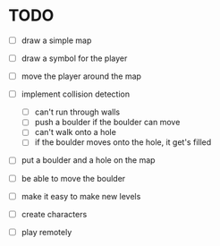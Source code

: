 # TODO
- [ ] draw a simple map
- [ ] draw a symbol for the player
- [ ] move the player around the map
- [ ] implement collision detection
    - [ ] can't run through walls
    - [ ] push a boulder if the boulder can move
    - [ ] can't walk onto a hole
    - [ ] if the boulder moves onto the hole,
            it get's filled
- [ ] put a boulder and a hole on the map
- [ ] be able to move the boulder
- [ ] make it easy to make new levels
- [ ] create characters
- [ ] play remotely


